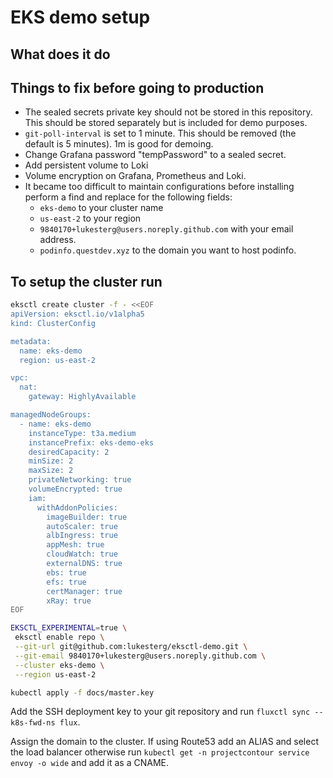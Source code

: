 # EKS demo setup

## What does it do

## Things to fix before going to production

- The sealed secrets private key should not be stored in this repository. This should be stored separately but is included for demo purposes.
- `git-poll-interval` is set to 1 minute. This should be removed (the default is 5 minutes). 1m is good for demoing.
- Change Grafana password "tempPassword" to a sealed secret.
- Add persistent volume to Loki
- Volume encryption on Grafana, Prometheus and Loki.
- It became too difficult to maintain configurations before installing perform a find and replace for the following fields:
  - `eks-demo` to your cluster name
  - `us-east-2` to your region
  - `9840170+lukesterg@users.noreply.github.com` with your email address.
  - `podinfo.questdev.xyz` to the domain you want to host podinfo.

## To setup the cluster run

```bash
eksctl create cluster -f - <<EOF
apiVersion: eksctl.io/v1alpha5
kind: ClusterConfig

metadata:
  name: eks-demo
  region: us-east-2

vpc:
  nat:
    gateway: HighlyAvailable

managedNodeGroups:
  - name: eks-demo
    instanceType: t3a.medium
    instancePrefix: eks-demo-eks
    desiredCapacity: 2
    minSize: 2
    maxSize: 2
    privateNetworking: true
    volumeEncrypted: true
    iam:
      withAddonPolicies:
        imageBuilder: true
        autoScaler: true
        albIngress: true
        appMesh: true
        cloudWatch: true
        externalDNS: true
        ebs: true
        efs: true
        certManager: true
        xRay: true
EOF

EKSCTL_EXPERIMENTAL=true \
 eksctl enable repo \
 --git-url git@github.com:lukesterg/eksctl-demo.git \
 --git-email 9840170+lukesterg@users.noreply.github.com \
 --cluster eks-demo \
 --region us-east-2

kubectl apply -f docs/master.key
```

Add the SSH deployment key to your git repository and run `fluxctl sync --k8s-fwd-ns flux`.

Assign the domain to the cluster. If using Route53 add an ALIAS and select the load balancer otherwise run `kubectl get -n projectcontour service envoy -o wide` and add it as a CNAME.
